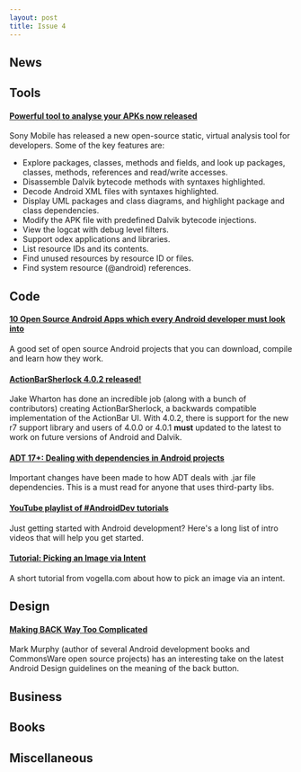 ```yaml
---
layout: post
title: Issue 4
---
```

## News

## Tools

#### [Powerful tool to analyse your APKs now released](http://developer.sonymobile.com/wp/2012/04/13/powerful-tool-to-analyse-your-apks-now-released-open-source/)
Sony Mobile has released a new open-source static, virtual analysis tool for developers. Some of the key features are:

* Explore packages, classes, methods and fields, and look up packages, classes, methods, references and read/write accesses.
* Disassemble Dalvik bytecode methods with syntaxes highlighted.
* Decode Android XML files with syntaxes highlighted.
* Display UML packages and class diagrams, and highlight package and class dependencies.
* Modify the APK file with predefined Dalvik bytecode injections.
* View the logcat with debug level filters.
* Support odex applications and libraries.
* List resource IDs and its contents.
* Find unused resources by resource ID or files.
* Find system resource (@android) references.

## Code

#### [10 Open Source Android Apps which every Android developer must look into](http://sudarmuthu.com/blog/10-open-source-android-apps-which-every-android-developer-must-look-into)
A good set of open source Android projects that you can download, compile and learn how they work.

#### [ActionBarSherlock 4.0.2 released!](https://plus.google.com/108284392618554783657/posts/5adND7hSey8)
Jake Wharton has done an incredible job (along with a bunch of contributors) creating ActionBarSherlock, a backwards compatible implementation of the ActionBar UI. With 4.0.2, there is support for the new r7 support library and users of 4.0.0 or 4.0.1 **must** updated to the latest to work on future versions of Android and Dalvik.

#### [ADT 17+: Dealing with dependencies in Android projects](http://tools.android.com/recent/dealingwithdependenciesinandroidprojects)
Important changes have been made to how ADT deals with .jar file dependencies. This is a must read for anyone that uses third-party libs.

#### [YouTube playlist of #AndroidDev tutorials](http://www.youtube.com/playlist?list=PL2F07DBCDCC01493A)
Just getting started with Android development? Here's a long list of intro videos that will help you get started.

#### [Tutorial: Picking an Image via Intent](http://www.vogella.com/articles/AndroidIntent/article.html#intent_pickimage)
A short tutorial from vogella.com about how to pick an image via an intent.

## Design

#### [Making BACK Way Too Complicated](http://commonsware.com/blog/2012/04/10/making-back-way-too-complicated.html)
Mark Murphy (author of several Android development books and CommonsWare open source projects) has an interesting take on the latest Android Design guidelines on the meaning  of the back button.

## Business

## Books

## Miscellaneous

